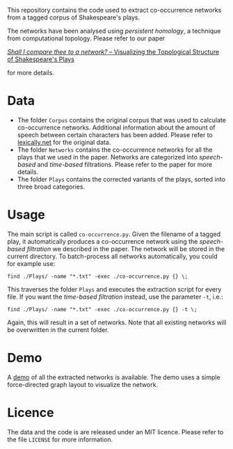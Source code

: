 This repository contains the code used to extract co-occurrence networks
from a tagged corpus of Shakespeare's plays.

The networks have been analysed using *persistent homology*, a technique
from computational topology. Please refer to our paper

[*Shall I compare thee to a network?* &ndash; Visualizing the Topological Structure of Shakespeare's Plays](http://bastian.rieck.ru/research/Vis2016.pdf)

for more details.

# Data

* The folder `Corpus` contains the original corpus that was used to
  calculate co-occurrence networks. Additional information about the
  amount of speech between certain characters has been added. Please
  refer to [lexically.net](http://lexically.net/wordsmith/support/shakespeare.html) for the original data.
* The folder `Networks` contains the co-occurrence networks for all the
  plays that we used in the paper. Networks are categorized into
  *speech-based* and *time-based* filtrations. Please refer to the paper
  for more details.
* The folder `Plays` contains the corrected variants of the plays,
  sorted into three broad categories.

# Usage

The main script is called `co-occurrence.py`. Given the filename of
a tagged play, it automatically produces a co-occurrence network using
the *speech-based filtration* we described in the paper. The network
will be stored in the current directory. To batch-process all networks
automatically, you could for example use:

    find ./Plays/ -name "*.txt" -exec ./co-occurrence.py {} \;

This traverses the folder `Plays` and executes the extraction script for
every file. If you want the *time-based filtration* instead, use the
parameter `-t`, i.e.:

    find ./Plays/ -name "*.txt" -exec ./co-occurrence.py {} -t \;

Again, this will result in a set of networks. Note that all existing
networks will be overwritten in the current folder.

# Demo

A [demo](https://pseudomanifold.github.io/Shakespeare) of all the extracted
networks is available. The demo uses a simple force-directed graph
layout to visualize the network.

# Licence

The data and the code is are released under an MIT licence. Please refer
to the file `LICENSE` for more information.
